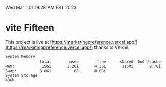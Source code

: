 Wed Mar  1 01:19:28 AM EST 2023

# vite Fifteen


This project is live at [https://marketingpreference.vercel.app/](https://marketingpreference.vercel.app/) thanks to Vercel.

```bash
System Memory
               total        used        free      shared  buff/cache   available
Mem:            15Gi       1.2Gi       4.3Gi       315Mi       9.7Gi        13Gi
Swap:          8.0Gi          0B       8.0Gi
System Storage
436M	.
